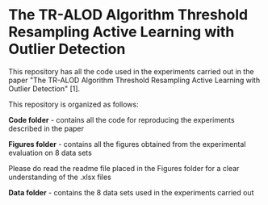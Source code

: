 # The TR-ALOD Algorithm Threshold Resampling Active Learning with Outlier Detection
This repository has all the code used in the experiments carried out in the paper "The TR-ALOD Algorithm Threshold Resampling Active Learning with Outlier Detection" [1].

This repository is organized as follows:

**Code folder** - contains all the code for reproducing the experiments described in the paper

**Figures folder** - contains all the figures obtained from the experimental evaluation on 8 data sets

Please do read the readme file placed in the Figures folder for a clear understanding of the .xlsx files

**Data folder** - contains the 8 data sets used in the experiments carried out
